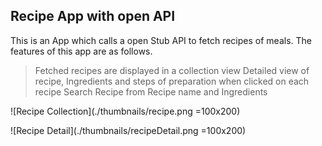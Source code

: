 
## Recipe App with open API

This is an App which calls a open Stub API to fetch recipes of meals. The features of this app are as follows. 
 > Fetched recipes are displayed in a collection view
 > Detailed view of recipe, Ingredients and steps of preparation  when clicked on each recipe
 > Search Recipe from Recipe name and Ingredients


 ![Recipe Collection](./thumbnails/recipe.png =100x200)


 ![Recipe Detail](./thumbnails/recipeDetail.png =100x200)
